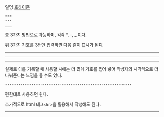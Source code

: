 일명 [호라이즌](contents/explains/horizon)

```
***
---
___
```
총 3가지 방법으로 가능하며, 각각 \*, \-, \_ 이다.

위 3가지 기호를 3번만 입력하면 다음 같이 표시가 된다.
***
---
___

실제로 이를 기록할 때 사용할 시에는 더 많이 기호를 집어 넣어 작성자의 시각적으로 더 나눠준다는 느낌을 줄 수도 있다.

```
----------------------------------------------------------
```

편한대로 사용하면 된다.

추가적으로 html 테그```<hr>```을 활용해서 작성해도 된다.

<hr>

